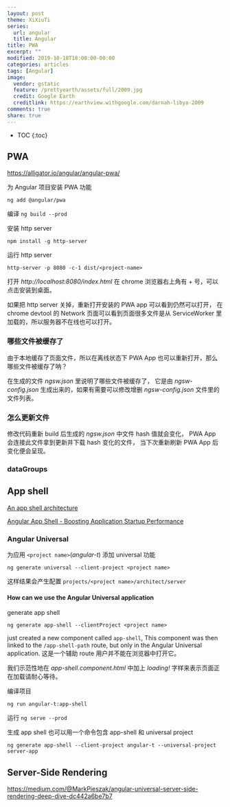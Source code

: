 ```yaml
---
layout: post
theme: XiXiuTi
series: 
  url: angular
  title: Angular
title: PWA
excerpt: ""
modified: 2019-10-18T18:00:00-00:00
categories: articles
tags: [Angular]
image:
  vendor: gstatic
  feature: /prettyearth/assets/full/2009.jpg
  credit: Google Earth
  creditlink: https://earthview.withgoogle.com/darnah-libya-2009
comments: true
share: true
---
```


* TOC
{:toc}

## PWA

https://alligator.io/angular/angular-pwa/

为 Angular 项目安装 PWA 功能

`ng add @angular/pwa`

编译 `ng build --prod`

安装 http server

`npm install -g http-server`

运行 http server

`http-server -p 8080 -c-1 dist/<project-name>`

打开 *http://localhost:8080/index.html* 在 chrome 浏览器右上角有 + 号，可以点击安装到桌面。

如果把 http server 关掉，重新打开安装的 PWA app 可以看到仍然可以打开， 在 chrome devtool 的 Network 页面可以看到页面很多文件是从 ServiceWorker 里加载的，所以服务器不在线也可以打开。

### 哪些文件被缓存了

由于本地缓存了页面文件，所以在离线状态下 PWA App 也可以重新打开，那么哪些文件被缓存了呐？

在生成的文件 *ngsw.json* 里说明了哪些文件被缓存了， 它是由 *ngsw-config.json* 生成出来的，如果有需要可以修改增删 *ngsw-config.json* 文件里的文件列表。

### 怎么更新文件

修改代码重新 build 后生成的 *ngsw.json* 中文件 hash 值就会变化， PWA App 会连接此文件拿到更新并下载 hash 变化的文件， 当下次重新刷新 PWA App 后变化便会呈现。

### dataGroups

## App shell

[An app shell architecture](https://developers.google.com/web/showcase/2016/iowa2016)

[Angular App Shell - Boosting Application Startup Performance](https://blog.angular-university.io/angular-app-shell/)

### Angular Universal

为应用 `<project name>`(*angular-t*) 添加 universal 功能

`ng generate universal --client-project <project name>`

这样结果会产生配置 `projects/<project name>/architect/server`

#### How can we use the Angular Universal application

generate app shell

`ng generate app-shell --clientProject <project name>`

just created a new component called `app-shell`, This component was then linked to the `/app-shell-path` route, but only in the Angular Universal application. 这是一个辅助 route 用户并不能在浏览器中打开它。

我们示范性地在 *app-shell.component.html* 中加上 *loading!* 字样来表示页面正在加载请耐心等待。

编译项目

`ng run angular-t:app-shell`

运行 `ng serve --prod`

生成 app shell 也可以用一个命令包含 app-shell 和 universal project

`ng generate app-shell --client-project angular-t --universal-project server-app`

## Server-Side Rendering

https://medium.com/@MarkPieszak/angular-universal-server-side-rendering-deep-dive-dc442a6be7b7